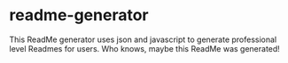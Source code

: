 # readme-generator
This ReadMe generator uses json and javascript to generate professional level Readmes for users. Who knows, maybe this ReadMe was generated!